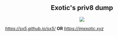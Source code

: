 </p>
<h2 align="center"> </> Exotic's priv8 dump </> </h2>
<p align="center">
<img align="center" src="https://wallup.net/wp-content/uploads/2017/11/17/212669-anime-code-748x449.jpg">
</p>


*https://sx5.github.io/sx5/* **OR**  *https://imexotic.xyz*
